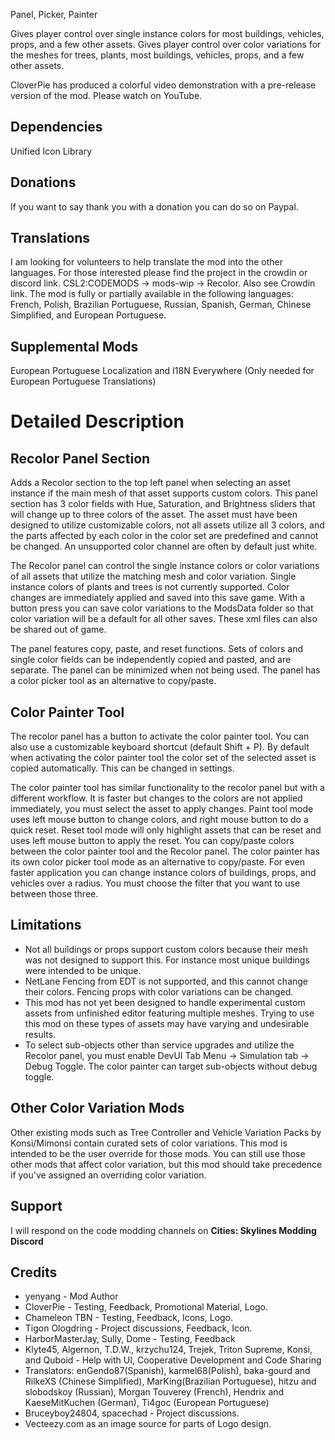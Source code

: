 Panel, Picker, Painter

Gives player control over single instance colors for most buildings, vehicles, props, and a few other assets. Gives player control over color variations for the meshes for trees, plants, most buildings, vehicles, props, and a few other assets.

CloverPie has produced a colorful video demonstration with a pre-release version of the mod. Please watch on YouTube.

## Dependencies
Unified Icon Library

## Donations
If you want to say thank you with a donation you can do so on Paypal.

## Translations
I am looking for volunteers to help translate the mod into the other languages. For those interested please find the project in the crowdin or discord link. CSL2:CODEMODS -> mods-wip -> Recolor. Also see Crowdin link.
The mod is fully or partially available in the following languages: French, Polish, Brazilian Portuguese, Russian, Spanish, German, Chinese Simplified, and European Portuguese.

## Supplemental Mods
European Portuguese Localization and I18N Everywhere (Only needed for European Portuguese Translations)
  
# Detailed Description
## Recolor Panel Section
Adds a Recolor section to the top left panel when selecting an asset instance if the main mesh of that asset supports custom colors. This panel section has 3 color fields with Hue, Saturation, and Brightness sliders that will change up to three colors of the asset. The asset must have been designed to utilize customizable colors, not all assets utilize all 3 colors, and the parts affected by each color in the color set are predefined and cannot be changed. An unsupported color channel are often by default just white. 

The Recolor panel can control the single instance colors or color variations of all assets that utilize the matching mesh and color variation. Single instance colors of plants and trees is not currently supported. Color changes are immediately applied and saved into this save game. With a button press you can save color variations to the ModsData folder so that color variation will be a default for all other saves. These xml files can also be shared out of game. 

The panel features copy, paste, and reset functions. Sets of colors and single color fields can be independently copied and pasted, and are separate. The panel can be minimized when not being used. The panel has a color picker tool as an alternative to copy/paste. 

## Color Painter Tool
The recolor panel has a button to activate the color painter tool. You can also use a customizable keyboard shortcut (default Shift + P). By default when activating the color painter tool the color set of the selected asset is copied automatically. This can be changed in settings. 

The color painter tool has similar functionality to the recolor panel but with a different workflow. It is faster but changes to the colors are not applied immediately, you must select the asset to apply changes. Paint tool mode uses left mouse button to change colors, and right mouse button to do a quick reset. Reset tool mode will only highlight assets that can be reset and uses left mouse button to apply the reset. You can copy/paste colors between the color painter tool and the Recolor panel. The color painter has its own color picker tool mode as an alternative to copy/paste. For even faster application you can change instance colors of buildings, props, and vehicles over a radius. You must choose the filter that you want to use between those three. 

## Limitations
* Not all buildings or props support custom colors because their mesh was not designed to support this. For instance most unique buildings were intended to be unique.
* NetLane Fencing from EDT is not supported, and this cannot change their colors. Fencing props with color variations can be changed.
* This mod has not yet been designed to handle experimental custom assets from unfinished editor featuring multiple meshes. Trying to use this mod on these types of assets may have varying and undesirable results.
* To select sub-objects other than service upgrades and utilize the Recolor panel, you must enable DevUI Tab Menu -> Simulation tab -> Debug Toggle. The color painter can target sub-objects without debug toggle.

## Other Color Variation Mods
Other existing mods such as Tree Controller and Vehicle Variation Packs by Konsi/Mimonsi contain curated sets of color variations. This mod is intended to be the user override for those mods. You can still use those other mods that affect color variation, but this mod should take precedence if you've assigned an overriding color variation.

## Support
I will respond on the code modding channels on **Cities: Skylines Modding Discord**

## Credits 
* yenyang - Mod Author
* CloverPie - Testing, Feedback, Promotional Material, Logo.
* Chameleon TBN - Testing, Feedback, Icons, Logo.
* Tigon Ologdring - Project discussions, Feedback, Icon.
* HarborMasterJay, Sully, Dome - Testing, Feedback
* Klyte45, Algernon, T.D.W., krzychu124, Trejek, Triton Supreme, Konsi, and Quboid - Help with UI, Cooperative Development and Code Sharing
* Translators: enGendo87(Spanish), karmel68(Polish), baka-gourd and RilkeXS (Chinese Simplified), MarKing(Brazilian Portuguese), hitzu and slobodskoy (Russian), Morgan Touverey (French), Hendrix and KaeseMitKuchen (German), Ti4goc (European Portuguese)
* Bruceyboy24804, spacechad - Project discussions.
* Vecteezy.com as an image source for parts of Logo design.